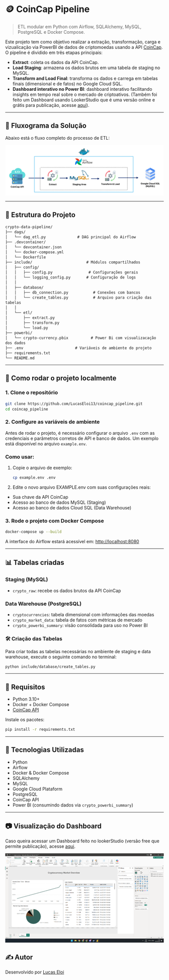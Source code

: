 # 🪙 CoinCap Pipeline

> ETL modular em Python com Airflow, SQLAlchemy, MySQL, PostgreSQL e Docker Compose.

Este projeto tem como objetivo realizar a extração, transformação, carga e vizualicação via PowerBI de dados de criptomoedas usando a API [CoinCap](https://docs.coincap.io/). O pipeline é dividido em três etapas principais:

- **Extract**: coleta os dados da API CoinCap.
- **Load Staging**: armazena os dados brutos em uma tabela de staging no MySQL.
- **Transform and Load Final**: transforma os dados e carrega em tabelas finais (dimensional e de fatos) no Google Cloud SQL.
- **Dashboard interativo no Power BI**: dashboard interativo facilitando insights em tempo real sobre o mercado de criptoativos. (Também foi feito um Dashboard usando LookerStudio que é uma versão online e grátis para publicação, acesse [aqui](https://lookerstudio.google.com/reporting/c3937528-a5da-40da-865b-84251862ee88/page/d22IF)).

---

## 🔁 Fluxograma da Solução

Abaixo está o fluxo completo do processo de ETL:

![Fluxo do projeto](images/pipelinefluxo.jpg)

---

## 🧱 Estrutura do Projeto

```
crypto-data-pipeline/
├── dags/
│   └── dag_etl.py              # DAG principal do Airflow
├── .devcontainer/
│   └── devcontainer.json
│   └── docker-compose.yml 
│   └── Dockerfile   
├── include/                        # Módulos compartilhados
│   ├── config/
│   │   ├── config.py                # Configurações gerais
│   │   └── logging_config.py       # Configuração de logs
│   │
│   ├── database/
│   │   ├── db_connection.py           # Conexões com bancos
│   │   └── create_tables.py           # Arquivo para criação das tabelas
│   │
│   └── etl/
│       ├── extract.py
│       ├── transform.py
│       └── load.py
├── powerbi/
│   └── crypto-currency.pbix          # Power Bi com visualizacação dos dados   
├── .env                       # Variáveis de ambiente do projeto
├── requirements.txt
└── README.md
```

---

## 🚀 Como rodar o projeto localmente

### 1. Clone o repositório

```bash
git clone https://github.com/LucasEloi13/coincap_pipeline.git
cd coincap_pipeline
```

### 2. Configure as variáveis de ambiente

Antes de rodar o projeto, é necessário configurar o arquivo `.env` com as credenciais e parâmetros corretos de API e banco de dados. Um exemplo está disponível no arquivo `example.env`.

### Como usar:
1. Copie o arquivo de exemplo:
   ```bash
   cp example.env .env
   ```
2. Edite o novo arquivo EXAMPLE.env com suas configurações reais:
- Sua chave da API CoinCap
- Acesso ao banco de dados MySQL (Staging)
- Acesso ao banco de dados Cloud SQL (Data Warehouse)

### 3. Rode o projeto com Docker Compose

```bash
docker-compose up --build
```

A interface do Airflow estará acessível em: [http://localhost:8080](http://localhost:8080)  

---

## 📊 Tabelas criadas

### Staging (MySQL)

- `crypto_raw`: recebe os dados brutos da API CoinCap

### Data Warehouse (PostgreSQL)

- `cryptocurrencies`: tabela dimensional com informações das moedas
- `crypto_market_data`: tabela de fatos com métricas de mercado
- `crypto_powerbi_summary`: visão consolidada para uso no Power BI

### 🛠️ Criação das Tabelas
Para criar todas as tabelas necessárias no ambiente de staging e data warehouse, execute o seguinte comando no terminal:

```
python include/database/create_tables.py
```

---

## 📌 Requisitos

- Python 3.10+
- Docker + Docker Compose
- [CoinCap API](https://docs.coincap.io/)

Instale os pacotes:

```bash
pip install -r requirements.txt
```

---

## 🧠 Tecnologias Utilizadas

- Python
- Airflow
- Docker & Docker Compose
- SQLAlchemy
- MySQL
- Google Cloud Plataform
- PostgreSQL
- CoinCap API
- Power BI (consumindo dados via `crypto_powerbi_summary`)

---

## 📷 Visualização do Dashboard

Caso queira acessar um Dashboard feito no lookerStudio (versão free que permite publicação), acesse [aqui](https://lookerstudio.google.com/reporting/c3937528-a5da-40da-865b-84251862ee88/page/d22IF).

![Dashboard](images/dashboard-print.png)

## ✍️ Autor

Desenvolvido por [Lucas Eloi]([https://github.com/LucasEloi13](https://www.linkedin.com/in/lucaseloi1/))
